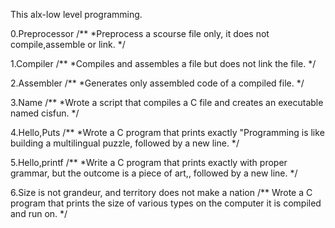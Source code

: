 This alx-low level programming.

0.Preprocessor
/**
*Preprocess a scourse file only, it does not compile,assemble or link.
*/
 
1.Compiler
/**
*Compiles and assembles a file but does not link the file.
*/

2.Assembler
/**
*Generates only assembled code of a compiled file.
*/

3.Name
/**
*Wrote a script that compiles a C file and creates an executable named cisfun.
*/

4.Hello,Puts
/**
*Wrote a C program that prints exactly "Programming is like building a multilingual puzzle, followed by a new line.
*/

5.Hello,printf
/**
*Write a C program that prints exactly with proper grammar, but the outcome is a piece of art,, followed by a new line.
*/

6.Size is not grandeur, and territory does not make a nation
/**
Wrote a C program that prints the size of various types on the computer it is compiled and run on.
*/
